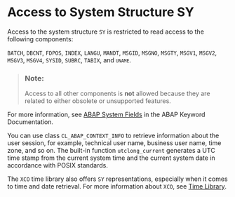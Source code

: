 <!-- loio252df8501f224b668e9d2b00ffd7b5e9 -->

# Access to System Structure SY

Access to the system structure `SY` is restricted to read access to the following components:

`BATCH`, `DBCNT`, `FDPOS`, `INDEX`, `LANGU`, `MANDT`, `MSGID`, `MSGNO`, `MSGTY`, `MSGV1`, `MSGV2`, `MSGV3`, `MSGV4`, `SYSID`, `SUBRC`, `TABIX`, and <code><code>UNAME</code></code>.

> ### Note:  
> Access to all other components is **not** allowed because they are related to either obsolete or unsupported features.

For more information, see [ABAP System Fields](https://help.sap.com/doc/abapdocu_cp_index_htm/CLOUD/en-US/index.htm?file=abensystem_fields.htm) in the ABAP Keyword Documentation.

You can use class `CL_ABAP_CONTEXT_INFO` to retrieve information about the user session, for example, technical user name, business user name, time zone, and so on. The built-in function `utclong_current` generates a UTC time stamp from the current system time and the current system date in accordance with POSIX standards.

The `XCO` time library also offers `SY` representations, especially when it comes to time and date retrieval. For more information about `XCO`, see [Time Library](time-library-6213705.md).

